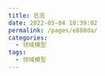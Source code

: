 ```yaml
---
title: 总览
date: 2022-05-04 10:39:02
permalink: /pages/e880da/
categories:
  - 领域模型
tags:
  - 领域模型
---
```

